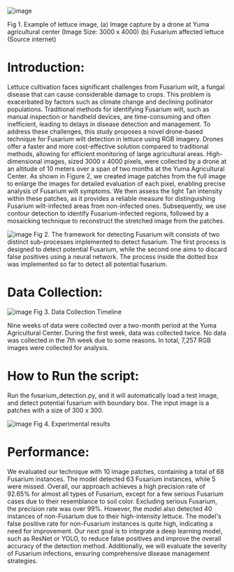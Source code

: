 ![image](https://github.com/Computational-Plant-Science/Drone-Based-Fusarium-Wilt-Detection-in-Lettuce-Using-RGB-Imagery/assets/133724174/80016099-0c55-454c-a377-3927c19bd8d1)

Fig 1. Example of lettuce image, (a) Image capture by a drone at Yuma agricultural center (Image Size: 3000 x 4000) (b) Fusarium affected lettuce (Source internet) 

# Introduction:
Lettuce cultivation faces significant challenges from Fusarium wilt, a fungal disease that can cause considerable damage to crops. This problem is exacerbated by factors such as climate change and declining pollinator populations. Traditional methods for identifying Fusarium wilt, such as manual inspection or handheld devices, are time-consuming and often inefficient, leading to delays in disease detection and management.
To address these challenges, this study proposes a novel drone-based technique for Fusarium wilt detection in lettuce using RGB imagery. Drones offer a faster and more cost-effective solution compared to traditional methods, allowing for efficient monitoring of large agricultural areas. High-dimensional images, sized 3000 x 4000 pixels, were collected by a drone at an altitude of 10 meters over a span of two months at the Yuma Agricultural Center.
As shown in Figure 2, we created image patches from the full image to enlarge the images for detailed evaluation of each pixel, enabling precise analysis of Fusarium wilt symptoms. We then assess the light Tan intensity within these patches, as it provides a reliable measure for distinguishing Fusarium wilt-infected areas from non-infected ones. Subsequently, we use contour detection to identify Fusarium-infected regions, followed by a mosaicking technique to reconstruct the stretched image from the patches.

![image](https://github.com/Computational-Plant-Science/Drone-Based-Fusarium-Wilt-Detection-in-Lettuce-Using-RGB-Imagery/assets/133724174/b47f4582-0b42-4872-b808-99557e7526e2)
Fig 2. The framework for detecting Fusarium wilt consists of two distinct sub-processes implemented to detect fusarium. The first process is designed to detect potential Fusarium, while the second one aims to discard false positives using a neural network. The process inside the dotted box was implemented so far to detect all potential fusarium.

# Data Collection:
![image](https://github.com/Computational-Plant-Science/Drone-Based-Fusarium-Wilt-Detection-in-Lettuce-Using-RGB-Imagery/assets/133724174/6dc7a528-2b7b-4fe0-83f2-51a5aac8284f)
Fig 3. Data Collection Timeline 

Nine weeks of data were collected over a two-month period at the Yuma Agricultural Center. During the first week, data was collected twice. No data was collected in the 7th week due to some reasons. In total, 7,257 RGB images were collected for analysis. 

# How to Run the script:
Run the fusarium_detection.py, and it will automatically load a test image, and detect potential fusarium with boundary box. The input image is a patches with a 
size of 300 x 300. 

![image](https://github.com/Computational-Plant-Science/Drone-Based-Fusarium-Wilt-Detection-in-Lettuce-Using-RGB-Imagery/assets/133724174/23d00252-a596-4d82-b448-197211d4108f)
Fig 4. Experimental results 
# Performance:
We evaluated our technique with 10 image patches, containing a total of 68 Fusarium instances. The model detected 63 Fusarium instances, while 5 were missed. Overall, our approach achieves a high precision rate of 92.65% for almost all types of Fusarium, except for a few serious Fusarium cases due to their resemblance to soil color. Excluding serious Fusarium, the precision rate was over 99%.
However, the model also detected 40 instances of non-Fusarium due to their high-intensity lettuce. The model's false positive rate for non-Fusarium instances is quite high, indicating a need for improvement. Our next goal is to integrate a deep learning model, such as ResNet or YOLO, to reduce false positives and improve the overall accuracy of the detection method. Additionally, we will evaluate the severity of Fusarium infections, ensuring comprehensive disease management strategies.




